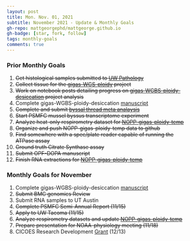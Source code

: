 ```yaml
---
layout: post
title: Mon. Nov. 01, 2021
subtitle: November 2021 - Update & Monthly Goals
gh-repo: mattgeorgephd/mattgeorge.github.io
gh-badge: [star, fork, follow]
tags: monthly-goals
comments: true
---
```


### Prior Monthly Goals

1. ~~Get histological samples submitted to [UW Pathology](https://dlmp.uw.edu/research/pathology-research-services-lab)~~
2. ~~Collect tissue for the [gigas-WGS-ploidy](https://github.com/mattgeorgephd/gigas-WGS-ploidy) project~~
3. ~~Work on notebook posts detailing progress on [gigas-WGBS-ploidy-desiccation](https://github.com/mattgeorgephd/gigas-ploidy-desiccation) project analysis~~
4. Complete gigas-WGBS-ploidy-desiccation [manuscript](https://docs.google.com/document/d/17mcGDI-TWmU4vgBXmiXmeofe4qEuFH5inBKBHhG9tzg/edit)
5. ~~Complete and submit [byssal thread meta analaysis]()~~
6. ~~Start PSMFC mussel byssus transcriptome experiment~~
7. ~~Analyze heat-only respirometry dataset for [NOPP-gigas-ploidy-temp](https://github.com/mattgeorgephd/NOPP-gigas-ploidy-temp)~~
8. ~~Organize and push NOPP-gigas-ploidy-temp data to github~~
9. ~~Find somewhere with a spec/plate reader capable of running the ATPase assay~~
10. ~~Ground truth Citrate Synthase assay~~
11. ~~Submit OPF-DOPA manuscript~~
12. ~~Finish RNA extractions for [NOPP-gigas-ploidy-temp](https://github.com/mattgeorgephd/NOPP-gigas-ploidy-temp)~~

### Monthly Goals for November

1. Complete gigas-WGBS-ploidy-desiccation [manuscript](https://docs.google.com/document/d/17mcGDI-TWmU4vgBXmiXmeofe4qEuFH5inBKBHhG9tzg/edit)
2. ~~Submit BMC genomics Review~~
4. Submit RNA samples to UT Austin
5. ~~Complete PSMFC Semi-Annual Report (11/15)~~
6. ~~Apply to UW Tacoma (11/15)~~
7. ~~Analyze respirometry datasets and update [NOPP-gigas-ploidy-temp](https://github.com/mattgeorgephd/NOPP-gigas-ploidy-temp)~~
8. ~~Prepare presentation for NOAA-physiology meeting (11/18)~~
9. CICOES Research Development [Grant](https://genefish.slack.com/archives/C02MCEN1C/p1635276149007700) (12/13)
